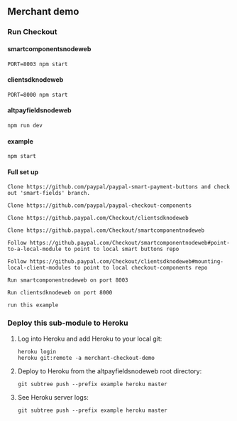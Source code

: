 ## Merchant demo

### Run Checkout

#### smartcomponentsnodeweb

`PORT=8003 npm start`

#### clientsdknodeweb

`PORT=8000 npm start`

#### altpayfieldsnodeweb

`npm run dev`

#### example

`npm start`

#### Full set up

```
Clone https://github.com/paypal/paypal-smart-payment-buttons and check out 'smart-fields' branch.

Clone https://github.com/paypal/paypal-checkout-components

Clone https://github.paypal.com/Checkout/clientsdknodeweb

Clone https://github.paypal.com/Checkout/smartcomponentnodeweb

Follow https://github.paypal.com/Checkout/smartcomponentnodeweb#point-to-a-local-module to point to local smart buttons repo

Follow https://github.paypal.com/Checkout/clientsdknodeweb#mounting-local-client-modules to point to local checkout-components repo

Run smartcomponentnodeweb on port 8003

Run clientsdknodeweb on port 8000

run this example
```

### Deploy this sub-module to Heroku

1.  Log into Heroku and add Heroku to your local git:

    ```
    heroku login
    heroku git:remote -a merchant-checkout-demo
    ```

2.  Deploy to Heroku from the altpayfieldsnodeweb root directory:

    ```
    git subtree push --prefix example heroku master
    ```

3.  See Heroku server logs:

    ```
    git subtree push --prefix example heroku master
    ```
